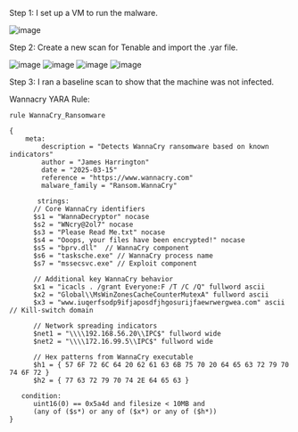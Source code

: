 Step 1: I set up a VM to run the malware.

![image](https://github.com/user-attachments/assets/fb549f2e-09fd-43ca-918e-f61a575396ca)

Step 2: Create a new scan for Tenable and import the .yar file.

![image](https://github.com/user-attachments/assets/1640f770-f2ee-4f0f-9d11-f43e98ae121f)
![image](https://github.com/user-attachments/assets/c9338422-7665-4e5d-bf62-3bbb69c610a4)
![image](https://github.com/user-attachments/assets/eb79fce6-40e5-4dfa-b454-a25fa3ed7d73)
![image](https://github.com/user-attachments/assets/b004cfb2-9766-4779-a9d8-2345631c4a9b)


Step 3: I ran a baseline scan to show that the machine was not infected.

Wannacry YARA Rule:

```
rule WannaCry_Ransomware

{
    meta:
        description = "Detects WannaCry ransomware based on known indicators"
        author = "James Harrington"
        date = "2025-03-15"
        reference = "https://www.wannacry.com"
        malware_family = "Ransom.WannaCry"
    
       strings:
      // Core WannaCry identifiers
      $s1 = "WannaDecryptor" nocase
      $s2 = "WNcry@2ol7" nocase
      $s3 = "Please Read Me.txt" nocase
      $s4 = "Ooops, your files have been encrypted!" nocase
      $s5 = "bprv.dll"  // WannaCry component
      $s6 = "tasksche.exe" // WannaCry process name
      $s7 = "mssecsvc.exe" // Exploit component
      
      // Additional key WannaCry behavior
      $x1 = "icacls . /grant Everyone:F /T /C /Q" fullword ascii
      $x2 = "Global\\MsWinZonesCacheCounterMutexA" fullword ascii
      $x3 = "www.iuqerfsodp9ifjaposdfjhgosurijfaewrwergwea.com" ascii // Kill-switch domain
      
      // Network spreading indicators
      $net1 = "\\\\192.168.56.20\\IPC$" fullword wide
      $net2 = "\\\\172.16.99.5\\IPC$" fullword wide
      
      // Hex patterns from WannaCry executable
      $h1 = { 57 6F 72 6C 64 20 62 61 63 6B 75 70 20 64 65 63 72 79 70 74 6F 72 }
      $h2 = { 77 63 72 79 70 74 2E 64 65 63 }
   
   condition:
      uint16(0) == 0x5a4d and filesize < 10MB and 
      (any of ($s*) or any of ($x*) or any of ($h*))
}

```

